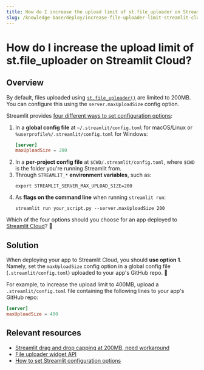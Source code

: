 ```yaml
---
title: How do I increase the upload limit of st.file_uploader on Streamlit Cloud?
slug: /knowledge-base/deploy/increase-file-uploader-limit-streamlit-cloud
---
```


# How do I increase the upload limit of st.file_uploader on Streamlit Cloud?

## Overview

By default, files uploaded using [`st.file_uploader()`](/library/api-reference/widgets/st.file_uploader) are limited to 200MB. You can configure this using the `server.maxUploadSize` config option.

Streamlit provides [four different ways to set configuration options](/library/advanced-features/configuration#set-configuration-options):

1. In a **global config file** at `~/.streamlit/config.toml` for macOS/Linux or `%userprofile%/.streamlit/config.toml` for Windows:
   ```toml
   [server]
   maxUploadSize = 200
   ```
2. In a **per-project config file** at `$CWD/.streamlit/config.toml`, where `$CWD` is the folder you're running Streamlit from.
3. Through `STREAMLIT_*` **environment variables**, such as:
   ```shell
   export STREAMLIT_SERVER_MAX_UPLOAD_SIZE=200
   ```
4. As **flags on the command line** when running `streamlit run`:
   ```shell
   streamlit run your_script.py --server.maxUploadSize 200
   ```

Which of the four options should you choose for an app deployed to [Streamlit Cloud](/streamlit-cloud)? 🤔

## Solution

When deploying your app to Streamlit Cloud, you should **use option 1**. Namely, set the `maxUploadSize` config option in a global config file (`.streamlit/config.toml`) uploaded to your app's GitHub repo. 🎈

For example, to increase the upload limit to 400MB, upload a `.streamlit/config.toml` file containing the following lines to your app's GitHub repo:

```toml
[server]
maxUploadSize = 400
```

## Relevant resources

- [Streamlit drag and drop capping at 200MB, need workaround](https://discuss.streamlit.io/t/streamlit-drag-and-drop-capping-at-200mb-need-workaround/19803/2)
- [File uploader widget API](/library/api-reference/widgets/st.file_uploader)
- [How to set Streamlit configuration options](/library/advanced-features/configuration#set-configuration-options)
